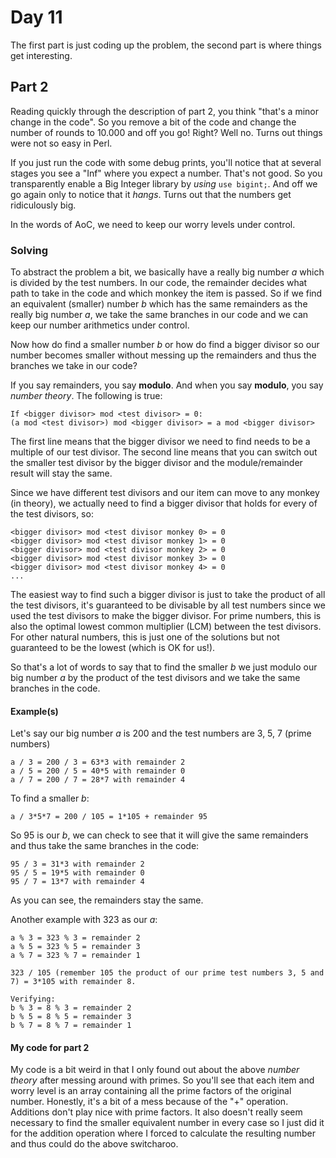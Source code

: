 # Day 11

The first part is just coding up the problem, the second part is where things get interesting.

## Part 2

Reading quickly through the description of part 2, you think "that's a minor change in the code". So you remove a bit of the code and change the number of rounds to 10.000 and off you go! Right? Well no. Turns out things were not so easy in Perl.

If you just run the code with some debug prints, you'll notice that at several stages you see a "Inf" where you expect a number. That's not good. So you transparently enable a Big Integer library by _using_ `use bigint;`. And off we go again only to notice that it _hangs_. Turns out that the numbers get ridiculously big.

In the words of AoC, we need to keep our worry levels under control.

### Solving

To abstract the problem a bit, we basically have a really big number _a_ which is divided by the test numbers. In our code, the remainder decides what path to take in the code and which monkey the item is passed.
So if we find an equivalent (smaller) number _b_ which has the same remainders as the really big number _a_, we take the same branches in our code and we can keep our number arithmetics under control.

Now how do find a smaller number _b_ or how do find a bigger divisor so our number becomes smaller without messing up the remainders and thus the branches we take in our code? 

If you say remainders, you say **modulo**. And when you say **modulo**, you say _number theory_. The following is true:
```
If <bigger divisor> mod <test divisor> = 0:
(a mod <test divisor>) mod <bigger divisor> = a mod <bigger divisor>
``` 

The first line means that the bigger divisor we need to find needs to be a multiple of our test divisor. The second line means that you can switch out the smaller test divisor by the bigger divisor and the module/remainder result will stay the same.

Since we have different test divisors and our item can move to any monkey (in theory), we actually need to find a bigger divisor that holds for every of the test divisors, so:
```
<bigger divisor> mod <test divisor monkey 0> = 0
<bigger divisor> mod <test divisor monkey 1> = 0
<bigger divisor> mod <test divisor monkey 2> = 0
<bigger divisor> mod <test divisor monkey 3> = 0
<bigger divisor> mod <test divisor monkey 4> = 0
...
```

The easiest way to find such a bigger divisor is just to take the product of all the test divisors, it's guaranteed to be divisable by all test numbers since we used the test divisors to make the bigger divisor. For prime numbers, this is also the optimal lowest common multiplier (LCM) between the test divisors. For other natural numbers, this is just one of the solutions but not guaranteed to be the lowest (which is OK for us!).

So that's a lot of words to say that to find the smaller _b_ we just modulo our big number _a_ by the product of the test divisors and we take the same branches in the code.

#### Example(s)

Let's say our big number _a_ is 200 and the test numbers are 3, 5, 7 (prime numbers)
```
a / 3 = 200 / 3 = 63*3 with remainder 2
a / 5 = 200 / 5 = 40*5 with remainder 0
a / 7 = 200 / 7 = 28*7 with remainder 4
```

To find a smaller _b_:
```
a / 3*5*7 = 200 / 105 = 1*105 + remainder 95
```

So 95 is our _b_, we can check to see that it will give the same remainders and thus take the same branches in the code:
```
95 / 3 = 31*3 with remainder 2
95 / 5 = 19*5 with remainder 0
95 / 7 = 13*7 with remainder 4
```

As you can see, the remainders stay the same.

Another example with 323 as our _a_:
```
a % 3 = 323 % 3 = remainder 2
a % 5 = 323 % 5 = remainder 3
a % 7 = 323 % 7 = remainder 1

323 / 105 (remember 105 the product of our prime test numbers 3, 5 and 7) = 3*105 with remainder 8.

Verifying:
b % 3 = 8 % 3 = remainder 2
b % 5 = 8 % 5 = remainder 3
b % 7 = 8 % 7 = remainder 1
```

#### My code for part 2

My code is a bit weird in that I only found out about the above _number theory_ after messing around with primes. So you'll see that each item and worry level is an array containing all the prime factors of the original number. Honestly, it's a bit of a mess because of the "+" operation. Additions don't play nice with prime factors. It also doesn't really seem necessary to find the smaller equivalent number in every case so I just did it for the addition operation where I forced to calculate the resulting number and thus could do the above switcharoo.
